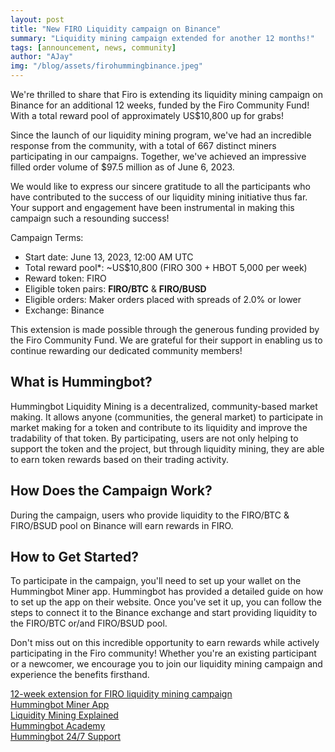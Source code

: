 ```yaml
---
layout: post
title: "New FIRO Liquidity campaign on Binance"
summary: "Liquidity mining campaign extended for another 12 months!"
tags: [announcement, news, community]
author: "AJay"
img: "/blog/assets/firohummingbinance.jpeg"
---
```

We're thrilled to share that Firo is extending its liquidity mining campaign on Binance for an additional 12 weeks, funded by the Firo Community Fund! With a total reward pool of approximately US$10,800 up for grabs! 

Since the launch of our liquidity mining program, we've had an incredible response from the community, with a total of 667 distinct miners participating in our campaigns. Together, we've achieved an impressive filled order volume of $97.5 million as of June 6, 2023. 

We would like to express our sincere gratitude to all the participants who have contributed to the success of our liquidity mining initiative thus far. Your support and engagement have been instrumental in making this campaign such a resounding success! 

Campaign Terms: 

* Start date: June 13, 2023, 12:00 AM UTC 
* Total reward pool*: ~US$10,800 (FIRO 300 + HBOT 5,000 per week) 
* Reward token: FIRO 
* Eligible token pairs: **FIRO/BTC** & **FIRO/BUSD** 
* Eligible orders: Maker orders placed with spreads of 2.0% or lower 
* Exchange: Binance 

This extension is made possible through the generous funding provided by the Firo Community Fund. We are grateful for their support in enabling us to continue rewarding our dedicated community members!  

## What is Hummingbot? 

Hummingbot Liquidity Mining is a decentralized, community-based market making. It allows anyone (communities, the general market) to participate in market making for a token and contribute to its liquidity and improve the tradability of that token. By participating, users are not only helping to support the token and the project, but through liquidity mining, they are able to earn token rewards based on their trading activity. 

## How Does the Campaign Work? 

During the campaign, users who provide liquidity to the FIRO/BTC & FIRO/BSUD pool on Binance will earn rewards in FIRO. 

## How to Get Started? 

To participate in the campaign, you'll need to set up your wallet on the Hummingbot Miner app. Hummingbot has provided a detailed guide on how to set up the app on their website. Once you've set it up, you can follow the steps to connect it to the Binance exchange and start providing liquidity to the FIRO/BTC or/and FIRO/BSUD pool. 

Don't miss out on this incredible opportunity to earn rewards while actively participating in the Firo community! Whether you're an existing participant or a newcomer, we encourage you to join our liquidity mining campaign and experience the benefits firsthand. 

[12-week extension for FIRO liquidity mining campaign](https://support.hummingbot.io/hc/en-us/articles/19238251897881-12-week-extension-for-FIRO-liquidity-mining-campaign)  
[Hummingbot Miner App](https://miner.hummingbot.io/)  
[Liquidity Mining Explained](https://support.hummingbot.io/hc/en-us/articles/4402940445465-Liquidity-Mining-Explained)  
[Hummingbot Academy](https://hummingbot.io/academy/)  
[Hummingbot 24/7 Support](https://discord.hummingbot.io/)  
